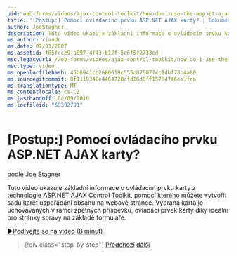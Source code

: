 ```yaml
---
uid: web-forms/videos/ajax-control-toolkit/how-do-i-use-the-aspnet-ajax-tabs-control
title: '[Postup:] Pomocí ovládacího prvku ASP.NET AJAX karty? | Dokumenty Microsoft'
author: JoeStagner
description: Toto video ukazuje základní informace o ovládacím prvku karty z technologie ASP.NET AJAX Control Toolkit, pomocí kterého můžete vytvořit sadu karet na uspořádání obsahu...
ms.author: riande
ms.date: 07/01/2007
ms.assetid: f85fcce9-a897-4f43-b12f-5c6f5f2733cd
msc.legacyurl: /web-forms/videos/ajax-control-toolkit/how-do-i-use-the-aspnet-ajax-tabs-control
msc.type: video
ms.openlocfilehash: 45b6941cb2680619c555c875077cc1dbf78b4a80
ms.sourcegitcommit: 0f1119340e4464720cfd16d0ff15764746ea1fea
ms.translationtype: MT
ms.contentlocale: cs-CZ
ms.lasthandoff: 04/09/2019
ms.locfileid: "59392791"
---
```

# <a name="how-do-i-use-the-aspnet-ajax-tabs-control"></a>[Postup:] Pomocí ovládacího prvku ASP.NET AJAX karty?

podle [Joe Stagner](https://github.com/JoeStagner)

Toto video ukazuje základní informace o ovládacím prvku karty z technologie ASP.NET AJAX Control Toolkit, pomocí kterého můžete vytvořit sadu karet uspořádání obsahu na webové stránce. Vybraná karta je uchovávaných v rámci zpětných příspěvku, ovládací prvek karty díky ideální pro stránky správy na základě formuláře.

[&#9654;Podívejte se na video (8 minut)](https://channel9.msdn.com/Blogs/ASP-NET-Site-Videos/how-do-i-use-the-aspnet-ajax-tabs-control)

> [!div class="step-by-step"]
> [Předchozí](how-do-i-use-the-aspnet-ajax-resizablecontrol-extender.md)
> [další](how-do-i-use-the-aspnet-ajax-slideshow-extender.md)
